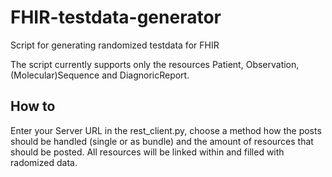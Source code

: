 # FHIR-testdata-generator
Script for generating randomized testdata for FHIR

The script currently supports only the resources Patient, Observation, (Molecular)Sequence and DiagnoricReport.

How to
------
Enter your Server URL in the rest_client.py, choose a method how the posts should be handled (single or as bundle) and the 
amount of resources that should be posted.
All resources will be linked within and filled with radomized data.
